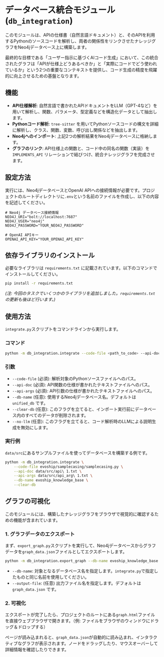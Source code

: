 # データベース統合モジュール (`db_integration`)

このモジュールは、APIの仕様書（自然言語ドキュメント）と、そのAPIを利用するPythonのソースコードを解析し、両者の関係性をリンクさせたナレッジグラフをNeo4jデータベース上に構築します。

最終的な目標である「ユーザー指示に基づくAIコード生成」において、この統合されたグラフは「APIが仕様上どうあるべきか」と「実際にコードでどう使われているか」という2つの重要なコンテキストを提供し、コード生成の精度を飛躍的に向上させるための基盤となります。

## 機能

- **API仕様解析**: 自然言語で書かれたAPIドキュメントをLLM（GPT-4など）を用いて解析し、関数、パラメータ、型定義などを構造化データとして抽出します。
- **Pythonコード解析**: `tree-sitter` を用いてPythonソースコードの構文を詳細に解析し、クラス、関数、変数、呼び出し関係などを抽出します。
- **Neo4jへのインポート**: 上記2つの解析結果をNeo4jデータベースに格納します。
- **グラフのリンク**: API仕様上の関数と、コード中の同名の関数（実装）を `IMPLEMENTS_API` リレーションで結びつけ、統合ナレッジグラフを完成させます。

## 設定方法

実行には、Neo4jデータベースとOpenAI APIへの接続情報が必要です。プロジェクトのルートディレクトリに`.env`という名前のファイルを作成し、以下の内容を記述してください。

```env
# Neo4j データベース接続情報
NEO4J_URI="bolt://localhost:7687"
NEO4J_USER="neo4j"
NEO4J_PASSWORD="YOUR_NEO4J_PASSWORD"

# OpenAI APIキー
OPENAI_API_KEY="YOUR_OPENAI_API_KEY"
```

## 依存ライブラリのインストール

必要なライブラリは `requirements.txt` に記載されています。以下のコマンドでインストールしてください。

```bash
pip install -r requirements.txt
```
*(注: 今回のタスクでいくつかのライブラリを追加しました。`requirements.txt` の更新も後ほど行います。)*


## 使用方法

`integrate.py`スクリプトをコマンドラインから実行します。

### コマンド

```bash
python -m db_integration.integrate --code-file <path_to_code> --api-doc <path_to_api_doc> --api-args <path_to_api_args> [options]
```

### 引数

- `--code-file` (必須): 解析対象のPythonソースファイルへのパス。
- `--api-doc` (必須): API関数の仕様が書かれたテキストファイルへのパス。
- `--api-args` (必須): API引数の仕様が書かれたテキストファイルへのパス。
- `--db-name` (任意): 使用するNeo4jデータベース名。デフォルトは `unified_db` です。
- `--clear-db` (任意): このフラグを立てると、インポート実行前にデータベース内のすべてのデータが削除されます。
- `--no-llm` (任意): このフラグを立てると、コード解析時のLLMによる説明生成を無効にします。

### 実行例

`data/src`にあるサンプルファイルを使ってデータベースを構築する例です。

```bash
python -m db_integration.integrate \
    --code-file evoship/samplecasing/samplecasing.py \
    --api-doc data/src/api\ 1.txt \
    --api-args data/src/api_arg\ 1.txt \
    --db-name evoship_knowledge_base \
    --clear-db
```

## グラフの可視化

このモジュールには、構築したナレッジグラフをブラウザで視覚的に確認するための機能が含まれています。

### 1. グラフデータのエクスポート

まず、`export_graph.py`スクリプトを実行して、Neo4jデータベースからグラフデータを`graph_data.json`ファイルとしてエクスポートします。

```bash
python -m db_integration.export_graph --db-name evoship_knowledge_base
```

- `--db-name`: 対象となるデータベース名を指定します。`integrate.py`で指定したものと同じ名前を使用してください。
- `--output-file`: (任意) 出力ファイル名を指定します。デフォルトは `graph_data.json` です。

### 2. 可視化

エクスポートが完了したら、プロジェクトのルートにある`graph.html`ファイルを直接ウェブブラウザで開きます。（例: ファイルをブラウザのウィンドウにドラッグ＆ドロップする）

ページが読み込まれると、`graph_data.json`が自動的に読み込まれ、インタラクティブなグラフが表示されます。ノードをドラッグしたり、マウスオーバーして詳細情報を確認したりできます。
